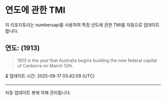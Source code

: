 
# 연도에 관한 TMI

이 리포지토리는 numbersapi를 사용하여 특정 년도에 관한 TMI를 자동으로 업데이트합니다.

## 연도: (1913)
> 1913 is the year that Australia begins building the new federal capital of Canberra on March 12th.

⏳ 업데이트 시간: 2025-09-17 03:42:09 (UTC)

---
자동 업데이트 봇에 의해 관리됩니다.

